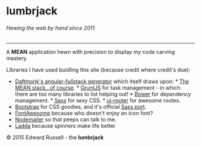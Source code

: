 # lumbrjack
###### Hewing the web by hand since 2011
-----
A **MEAN** application hewn with precision to display my code carving mastery. 

Libraries I have used buidling this site (because credit where credit's due):
*    [Daftmonk's angular-fullstack generator](https://github.com/DaftMonk/generator-angular-fullstack) which itself draws upon:
    *    [The MEAN stack...of course](http://mean.io/#!/).
    *    [GruntJS](http://gruntjs.com/) for task management - in which there are too many libraries to list helping out!
    *    [Bower](http://bower.io/) for dependency management.
    *    [Sass](http://sass-lang.com/) for sexy CSS.
    *    [ui-router](http://angular-ui.github.io/) for awesome routes.
*    [Bootstrap](http://getbootstrap.com/) for CSS goodies, and it's official [Sass port](https://github.com/twbs/bootstrap-sass).
*    [FontAwesome](http://fortawesome.github.io/Font-Awesome/icons/) because who doesn't enjoy an icon font?
*    [Nodemailer](https://github.com/andris9/Nodemailer) so that peeps can talk to me.
*    [Ladda](http://lab.hakim.se/ladda/) because spinners make life better  


&#169; 2015 Edward Russell - the __lumbrjack__
